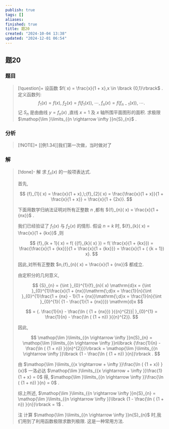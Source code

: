 ```yaml
---
publish: true
tags: []
aliases: 
finished: true
title: 题20
created: "2024-10-04 13:38"
updated: "2024-12-01 06:54"
---
```

## 题20
### 题目
> [!question]+
> 设函数 $f( x)  = \frac{x}{1 + x},x \in  \lbrack  {0,1}\rbrack$ . 定义函数列:
> $$
> {f}_{1}( x)  = f( x) ,\;{f}_{2}( x)  = f( {{f}_{1}( x) }) ,\;\cdots ,\;{f}_{n}( x)  = f( {{f}_{n - 1}( x) }) ,\;\cdots .
> $$
> 记 ${S}_{n}$ 是由曲线 $y = {f}_{n}( x)$ ,直线 $x = 1$ 及 $x$ 轴所围平面图形的面积. 求极限 $\mathop{\lim }\limits_{{n \rightarrow  \infty }}n{S}_{n}$ .
### 分析
> [!NOTE]+
> [[例1.34]]我们第一次做，当时做对了
### 解
> [!done]-
> 解 求 ${f}_{n}( x)$ 的一般项表达式.
> 
> 首先,
> 
> $$
> {f}_{1}( x) = \frac{x}{1 + x},\;{f}_{2}( x) = \frac{\frac{x}{1 + x}}{1 + \frac{x}{1 + x}} = \frac{x}{1 + {2x}}.
> $$
> 
> 下面用数学归纳法证明对所有正整数 $n$ ,都有 ${f}_{n}( x) = \frac{x}{1 + {nx}}$ .
> 
> 我们已经验证了 ${f}_{1}( x)$ 与 ${f}_{2}( x)$ 的情形. 假设 $n = k$ 时, ${f}_{k}( x) = \frac{x}{1 + {kx}}$ ,则
> 
> $$
> {f}_{k + 1}( x) = f( {{f}_{k}( x) }) = f( \frac{x}{1 + {kx}}) = \frac{\frac{x}{1 + {kx}}}{1 + \frac{x}{1 + {kx}}} = \frac{x}{1 + ( {k + 1}) x}.
> $$
> 
> 因此,对所有正整数 $n,{f}_{n}( x) = \frac{x}{1 + {nx}}$ 都成立.
> 
> 由定积分的几何意义,
> 
> $$
> {S}_{n} = {\int }_{0}^{1}{f}_{n}( x) \mathrm{d}x = {\int }_{0}^{1}\frac{x}{1 + {nx}}\mathrm{\;d}x = \frac{1}{n}{\int }_{0}^{1}\frac{1 + {nx} - 1}{1 + {nx}}\mathrm{\;d}x = \frac{1}{n}{\int }_{0}^{1}( {1 - \frac{1}{1 + {nx}}}) \mathrm{d}x
> $$
> 
> $$
> = {. \frac{1}{n} - \frac{\ln ( {1 + {nx}}) }{{n}^{2}}| }_{0}^{1} = \frac{1}{n} - \frac{\ln ( {1 + n}) }{{n}^{2}}.
> $$
> 
> 因此,
> 
> $$
> \mathop{\lim }\limits_{{n \rightarrow \infty }}n{S}_{n} = \mathop{\lim }\limits_{{n \rightarrow \infty }}n\lbrack {\frac{1}{n} - \frac{\ln ( {1 + n}) }{{n}^{2}}}\rbrack = \mathop{\lim }\limits_{{n \rightarrow \infty }}\lbrack {1 - \frac{\ln ( {1 + n}) }{n}}\rbrack .
> $$
> 
> 由 $\mathop{\lim }\limits_{{x \rightarrow + \infty }}\frac{\ln ( {1 + x}) }{x}$ 一洛必达 $\mathop{\lim }\limits_{{x \rightarrow + \infty }}\frac{1}{1 + x} = 0$ 得, $\mathop{\lim }\limits_{{n \rightarrow \infty }}\frac{\ln ( {1 + n}) }{n} = 0$ .
> 
> 综上所述, $\mathop{\lim }\limits_{{n \rightarrow \infty }}n{S}_{n} = \mathop{\lim }\limits_{{n \rightarrow \infty }}\lbrack {1 - \frac{\ln ( {1 + n}) }{n}}\rbrack = 1$ .
> 
> 注 计算 $\mathop{\lim }\limits_{{n \rightarrow \infty }}n{S}_{n}$ 时,我们用到了利用函数极限求数列极限. 这是一种常用方法.